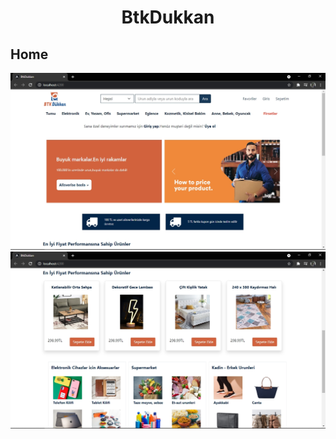 <h1 align="center"> BtkDukkan  </h1>

## Home 
![Home](https://github.com/cenkerkumlucali/BtkMarket-Frontend/blob/master/src/assets/images/Home.jpg)
![Home](https://github.com/cenkerkumlucali/BtkMarket-Frontend/blob/master/src/assets/images/home-2.jpg)
